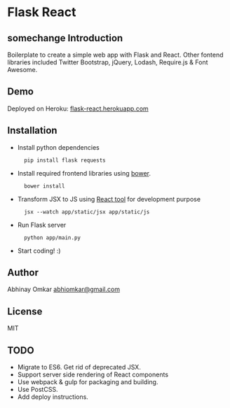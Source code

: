 Flask React
===========
somechange
Introduction
------------
Boilerplate to create a simple web app with Flask and React. Other fontend libraries included Twitter Bootstrap, jQuery, Lodash, Require.js & Font Awesome.

Demo
----
Deployed on Heroku: [flask-react.herokuapp.com](http://flask-react.herokuapp.com)

Installation
------------
* Install python dependencies
	
		pip install flask requests 

* Install required frontend libraries using [bower](http://bower.io/#install-bower).
		
		bower install 

* Transform JSX to JS using [React tool](http://facebook.github.io/react/docs/tooling-integration.html#productionizing-precompiled-jsx) for development purpose
		
		jsx --watch app/static/jsx app/static/js
		
* Run Flask server
		
		python app/main.py
		
* Start coding! :)

Author
------
Abhinay Omkar <abhiomkar@gmail.com>

License
-------
MIT

TODO
----

- Migrate to ES6. Get rid of deprecated JSX.
- Support server side rendering of React components
- Use webpack & gulp for packaging and building.
- Use PostCSS.
- Add deploy instructions.
